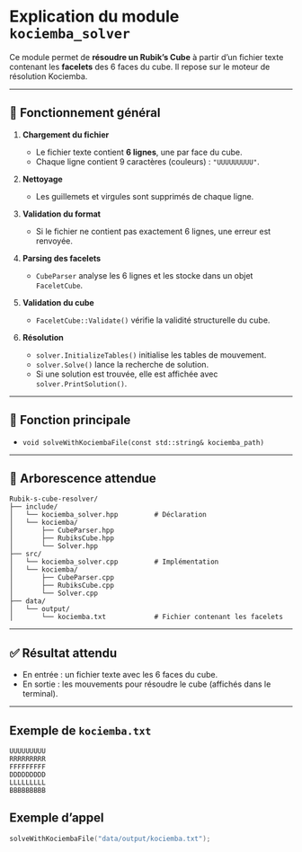 
# Explication du module `kociemba_solver`

Ce module permet de **résoudre un Rubik’s Cube** à partir d’un fichier texte contenant les **facelets** des 6 faces du cube. Il repose sur le moteur de résolution Kociemba.

---

## 🔧 Fonctionnement général

1. **Chargement du fichier**
   - Le fichier texte contient **6 lignes**, une par face du cube.
   - Chaque ligne contient 9 caractères (couleurs) : `"UUUUUUUUU"`.

2. **Nettoyage**
   - Les guillemets et virgules sont supprimés de chaque ligne.

3. **Validation du format**
   - Si le fichier ne contient pas exactement 6 lignes, une erreur est renvoyée.

4. **Parsing des facelets**
   - `CubeParser` analyse les 6 lignes et les stocke dans un objet `FaceletCube`.

5. **Validation du cube**
   - `FaceletCube::Validate()` vérifie la validité structurelle du cube.

6. **Résolution**
   - `solver.InitializeTables()` initialise les tables de mouvement.
   - `solver.Solve()` lance la recherche de solution.
   - Si une solution est trouvée, elle est affichée avec `solver.PrintSolution()`.

---

## 🧱 Fonction principale

- `void solveWithKociembaFile(const std::string& kociemba_path)`

---

## 📁 Arborescence attendue

```
Rubik-s-cube-resolver/
├── include/
│   └── kociemba_solver.hpp         # Déclaration
│   └── kociemba/
│       ├── CubeParser.hpp
│       ├── RubiksCube.hpp
│       └── Solver.hpp
├── src/
│   └── kociemba_solver.cpp         # Implémentation
│   └── kociemba/
│       ├── CubeParser.cpp
│       ├── RubiksCube.cpp
│       └── Solver.cpp
├── data/
│   └── output/
│       └── kociemba.txt            # Fichier contenant les facelets
```

---

## ✅ Résultat attendu

- En entrée : un fichier texte avec les 6 faces du cube.
- En sortie : les mouvements pour résoudre le cube (affichés dans le terminal).

---

## Exemple de `kociemba.txt`

```
UUUUUUUUU
RRRRRRRRR
FFFFFFFFF
DDDDDDDDD
LLLLLLLLL
BBBBBBBBB
```

## Exemple d’appel

```cpp
solveWithKociembaFile("data/output/kociemba.txt");
```
